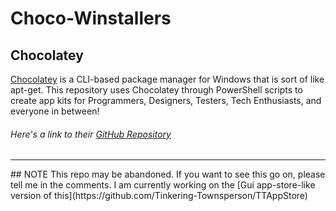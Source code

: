 # Choco-Winstallers
## Chocolatey
[Chocolatey](https://chocolatey.org/) is a CLI-based package manager for Windows that is sort of like apt-get. This repository uses Chocolatey through PowerShell scripts to create app kits for Programmers, Designers, Testers, Tech Enthusiasts, and everyone in between!
###### Here's a link to their [GitHub Repository](https://github.com/chocolatey/choco)

<hr>
## NOTE
This repo may be abandoned. If you want to see this go on, please tell me in the comments.
I am currently working on the [Gui app-store-like version of this](https://github.com/Tinkering-Townsperson/TTAppStore)
